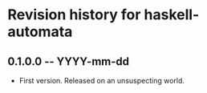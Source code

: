 # Revision history for haskell-automata

## 0.1.0.0 -- YYYY-mm-dd

* First version. Released on an unsuspecting world.
